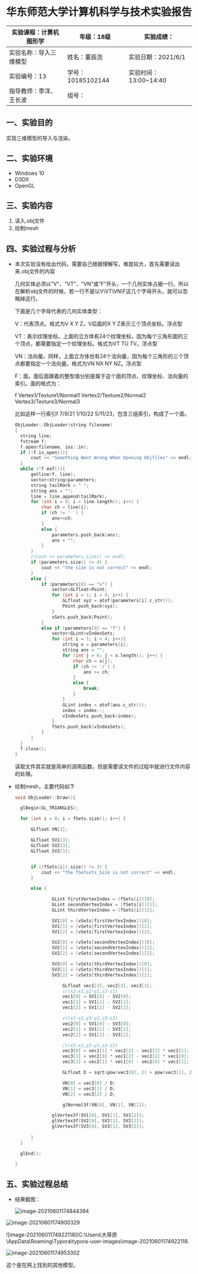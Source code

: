 # 华东师范大学计算机科学与技术实验报告

| 实验课程：计算机图形学 | 年级：18级        | 实验成绩：            |
| ---------------------- | ----------------- | --------------------- |
| 实验名称：导入三维模型 | 姓名：董辰尧      | 实验日期：2021/6/1    |
| 实验编号：13           | 学号：10185102144 | 实验时间：13:00~14:40 |
| 指导教师：李洋、王长波 | 组号：            |                       |

## 一、实验目的

实现三维模型的导入与渲染。

## 二、实验环境

* Windows 10
* D3DX
* OpenGL

## 三、实验内容

1. 读入.obj文件
2. 绘制mesh

## 四、实验过程与分析

* 本次实验没有给出代码，需要自己根据理解写，难度较大，首先需要读出来.obj文件的内容

  几何实体必须以"V”、"VT”、"VN”或"F”开头，一个几何实体占据一行。所以在解析obj文件的时候，若一行不是以V\VT\VN\F这几个字母开头，就可以忽略掉这行。

  下面是几个字母代表的几何实体类型：

  V：代表顶点。格式为V X Y Z，V后面的X Y Z表示三个顶点坐标。浮点型

  VT：表示纹理坐标。上面的立方体有24个纹理坐标，因为每个三角形面的三个顶点，都需要指定一个纹理坐标。格式为VT TU TV。浮点型

  VN：法向量。同样，上面立方体也有24个法向量，因为每个三角形的三个顶点都要指定一个法向量。格式为VN NX NY NZ。浮点型

  F：面。面后面跟着的整型值分别是属于这个面的顶点、纹理坐标、法向量的索引。面的格式为：

  f Vertex1/Texture1/Normal1 Vertex2/Texture2/Normal2 Vertex3/Texture3/Normal3

  比如这样一行索引f 7/9/21 1/10/22 5/11/23，包含三组索引，构成了一个面。

  ```c++
  ObjLoader::ObjLoader(string filename)
  {
  	string line;
  	fstream f;
  	f.open(filename, ios::in);
  	if (!f.is_open()){
  		cout << "Something Went Wrong When Opening Objfiles" << endl;
  	}
  	while (!f.eof()){
  		getline(f, line);
  		vector<string>parameters;
  		string tailMark = " ";
  		string ans = "";
  		line = line.append(tailMark);
  		for (int i = 0; i < line.length(); i++) {
  			char ch = line[i];
  			if (ch != ' ') {
  				ans+=ch;
  			}
  			else {
  				parameters.push_back(ans);
  				ans = "";
  			}
  		}
  		//cout << parameters.size() << endl;
  		if (parameters.size() != 4) {
  			cout << "the size is not correct" << endl;
  		}
  		else {
  			if (parameters[0] == "v") {
  				vector<GLfloat>Point;
  				for (int i = 1; i < 4; i++) {
  					GLfloat xyz = atof(parameters[i].c_str());
  					Point.push_back(xyz);
  				}
  				vSets.push_back(Point);
  			}
  			else if (parameters[0] == "f") {
  				vector<GLint>vIndexSets;
  				for (int i = 1; i < 4; i++){
  					string x = parameters[i];
  					string ans = "";
  					for (int j = 0; j < x.length(); j++) {
  						char ch = x[j];
  						if (ch != '/') {
  							ans += ch;
  						}
  						else {
  							break;
  						}
  					}
  					GLint index = atof(ans.c_str());
  					index = index--;
  					vIndexSets.push_back(index);
  				}
  				fSets.push_back(vIndexSets);
  			}
  		}
  	}
  	f.close();
  }
  ```

  读取文件其实就是简单的调用函数，但是需要读文件的过程中就进行文件内容的处理。

* 绘制mesh，主要代码如下

  ```c++
  void ObjLoader::Draw(){
  
  	glBegin(GL_TRIANGLES);
  
  	for (int i = 0; i < fSets.size(); i++) {
  
  		GLfloat VN[3];
  
  		GLfloat SV1[3];
  		GLfloat	SV2[3];
  		GLfloat SV3[3];
  
  
  		if ((fSets[i]).size() != 3) {
  			cout << "the fSetsets_Size is not correct" << endl;
  		}
  
  		else {
  
  				GLint firstVertexIndex = (fSets[i])[0];
  				GLint secondVertexIndex = (fSets[i])[1];
  				GLint thirdVertexIndex = (fSets[i])[2];
  
  				SV1[0] = (vSets[firstVertexIndex])[0];
  				SV1[1] = (vSets[firstVertexIndex])[1];
  				SV1[2] = (vSets[firstVertexIndex])[2];
  
  				SV2[0] = (vSets[secondVertexIndex])[0];
  				SV2[1] = (vSets[secondVertexIndex])[1];
  				SV2[2] = (vSets[secondVertexIndex])[2];
  
  				SV3[0] = (vSets[thirdVertexIndex])[0];
  				SV3[1] = (vSets[thirdVertexIndex])[1];
  				SV3[2] = (vSets[thirdVertexIndex])[2];
  
  					GLfloat vec1[3], vec2[3], vec3[3];
  					//(x2-x1,y2-y1,z2-z1)
  					vec1[0] = SV1[0] - SV2[0];
  					vec1[1] = SV1[1] - SV2[1];
  					vec1[2] = SV1[2] - SV2[2];
  
  					//(x3-x2,y3-y2,z3-z2)
  					vec2[0] = SV1[0] - SV3[0];
  					vec2[1] = SV1[1] - SV3[1];
  					vec2[2] = SV1[2] - SV3[2];
  
  					//(x3-x1,y3-y1,z3-z1)
  					vec3[0] = vec1[1] * vec2[2] - vec1[2] * vec2[1];
  					vec3[1] = vec2[0] * vec1[2] - vec2[2] * vec1[0];
  					vec3[2] = vec2[1] * vec1[0] - vec2[0] * vec1[1];
  
  					GLfloat D = sqrt(pow(vec3[0], 2) + pow(vec3[1], 2) + pow(vec3[2], 2));
  
  					VN[0] = vec3[0] / D;
  					VN[1] = vec3[1] / D;
  					VN[2] = vec3[2] / D;
  
  					glNormal3f(VN[0], VN[1], VN[2]);
  
  				glVertex3f(SV1[0], SV1[1], SV1[2]);
  				glVertex3f(SV2[0], SV2[1], SV2[2]);
  				glVertex3f(SV3[0], SV3[1], SV3[2]);
  				
  		}
  	}
  
  	glEnd();
  
  }
  ```

  

## 五、实验过程总结

* 结果截图：

  ![image-20210601174844394](C:\Users\大草原\AppData\Roaming\Typora\typora-user-images\image-20210601174844394.png)

![image-20210601174900329](C:\Users\大草原\AppData\Roaming\Typora\typora-user-images\image-20210601174900329.png)

![image-20210601174922118](C:\Users\大草原\AppData\Roaming\Typora\typora-user-images\image-20210601174922118.

![image-20210601174953302](C:\Users\大草原\AppData\Roaming\Typora\typora-user-images\image-20210601174953302.png)

这个是在网上找到的其他模型。

